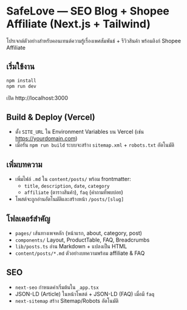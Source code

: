 # SafeLove — SEO Blog + Shopee Affiliate (Next.js + Tailwind)

โปรเจกต์ตัวอย่างสำหรับคอนเทนต์ความรู้เรื่องเพศสัมพันธ์ + รีวิวสินค้า พร้อมลิงก์ Shopee Affiliate

## เริ่มใช้งาน

```bash
npm install
npm run dev
```

เปิด http://localhost:3000

## Build & Deploy (Vercel)
- ตั้ง `SITE_URL` ใน Environment Variables บน Vercel (เช่น https://yourdomain.com)
- เมื่อรัน `npm run build` ระบบจะสร้าง `sitemap.xml` + `robots.txt` อัตโนมัติ

## เพิ่มบทความ
- เพิ่มไฟล์ `.md` ใน `content/posts/` พร้อม frontmatter:
  - `title`, `description`, `date`, `category`
  - `affiliate` (ตารางสินค้า), `faq` (คำถามที่พบบ่อย)
- โพสต์จะถูกอ่านอัตโนมัติและสร้างหน้า `/posts/[slug]`

## โฟลเดอร์สำคัญ
- `pages/` เส้นทางเพจหลัก (หน้าแรก, about, category, post)
- `components/` Layout, ProductTable, FAQ, Breadcrumbs
- `lib/posts.ts` อ่าน Markdown + แปลงเป็น HTML
- `content/posts/*.md` ตัวอย่างบทความพร้อม affiliate & FAQ

## SEO
- `next-seo` กำหนดค่าเริ่มต้นใน `_app.tsx`
- JSON-LD (Article) ในหน้าโพสต์ + JSON-LD (FAQ) เมื่อมี `faq`
- `next-sitemap` สร้าง Sitemap/Robots อัตโนมัติ

